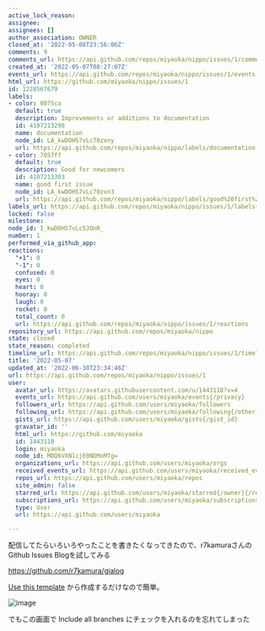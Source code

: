 ```yaml
---
active_lock_reason: 
assignee: 
assignees: []
author_association: OWNER
closed_at: '2022-05-08T23:56:06Z'
comments: 9
comments_url: https://api.github.com/repos/miyaoka/nippo/issues/1/comments
created_at: '2022-05-07T08:27:07Z'
events_url: https://api.github.com/repos/miyaoka/nippo/issues/1/events
html_url: https://github.com/miyaoka/nippo/issues/1
id: 1228567679
labels:
- color: 0075ca
  default: true
  description: Improvements or additions to documentation
  id: 4107213298
  name: documentation
  node_id: LA_kwDOHS7vLc70zxny
  url: https://api.github.com/repos/miyaoka/nippo/labels/documentation
- color: 7057ff
  default: true
  description: Good for newcomers
  id: 4107213303
  name: good first issue
  node_id: LA_kwDOHS7vLc70zxn3
  url: https://api.github.com/repos/miyaoka/nippo/labels/good%20first%20issue
labels_url: https://api.github.com/repos/miyaoka/nippo/issues/1/labels{/name}
locked: false
milestone: 
node_id: I_kwDOHS7vLc5JOnR_
number: 1
performed_via_github_app: 
reactions:
  "+1": 0
  "-1": 0
  confused: 0
  eyes: 0
  heart: 0
  hooray: 0
  laugh: 0
  rocket: 0
  total_count: 0
  url: https://api.github.com/repos/miyaoka/nippo/issues/1/reactions
repository_url: https://api.github.com/repos/miyaoka/nippo
state: closed
state_reason: completed
timeline_url: https://api.github.com/repos/miyaoka/nippo/issues/1/timeline
title: '2022-05-07'
updated_at: '2022-06-30T23:34:46Z'
url: https://api.github.com/repos/miyaoka/nippo/issues/1
user:
  avatar_url: https://avatars.githubusercontent.com/u/1443118?v=4
  events_url: https://api.github.com/users/miyaoka/events{/privacy}
  followers_url: https://api.github.com/users/miyaoka/followers
  following_url: https://api.github.com/users/miyaoka/following{/other_user}
  gists_url: https://api.github.com/users/miyaoka/gists{/gist_id}
  gravatar_id: ''
  html_url: https://github.com/miyaoka
  id: 1443118
  login: miyaoka
  node_id: MDQ6VXNlcjE0NDMxMTg=
  organizations_url: https://api.github.com/users/miyaoka/orgs
  received_events_url: https://api.github.com/users/miyaoka/received_events
  repos_url: https://api.github.com/users/miyaoka/repos
  site_admin: false
  starred_url: https://api.github.com/users/miyaoka/starred{/owner}{/repo}
  subscriptions_url: https://api.github.com/users/miyaoka/subscriptions
  type: User
  url: https://api.github.com/users/miyaoka

---
```

配信してたらいろいろやったことを書きたくなってきたので、r7kamuraさんのGithub Issues Blogを試してみる

https://github.com/r7kamura/gialog

[Use this template](https://github.com/r7kamura/github-issues-as-blog/generate) から作成するだけなので簡単。

![image](https://user-images.githubusercontent.com/1443118/167245907-51f52f0b-fe9d-47d3-bb65-a73882f8c0b6.png)

でもこの画面で Include all branches にチェックを入れるのを忘れてしまった